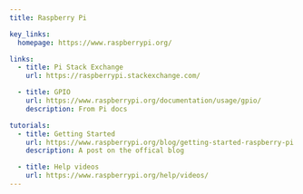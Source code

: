 ```yaml
---
title: Raspberry Pi

key_links:
  homepage: https://www.raspberrypi.org/

links:
  - title: Pi Stack Exchange
    url: https://raspberrypi.stackexchange.com/

  - title: GPIO
    url: https://www.raspberrypi.org/documentation/usage/gpio/
    description: From Pi docs

tutorials:
  - title: Getting Started 
    url: https://www.raspberrypi.org/blog/getting-started-raspberry-pi
    description: A post on the offical blog

  - title: Help videos 
    url: https://www.raspberrypi.org/help/videos/
---
```

